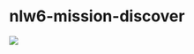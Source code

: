 # nlw6-mission-discover

<img src="https://github.com/ItamarJoire/nlw6-mission-discover/blob/master/salon.PNG"/>
